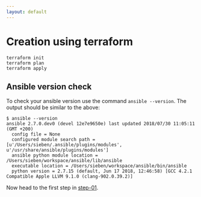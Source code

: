 ```yaml
---
layout: default
---
```


# Creation using terraform

    terraform init
    terraform plan
    terraform apply

## Ansible version check

To check your ansible version use the command `ansible --version`.
The output should be similar to the above:

```
$ ansible --version
ansible 2.7.0.dev0 (devel 12e7e9650e) last updated 2018/07/30 11:05:11 (GMT +200)
  config file = None
  configured module search path = [u'/Users/sieben/.ansible/plugins/modules', u'/usr/share/ansible/plugins/modules']
  ansible python module location = /Users/sieben/workspace/ansible/lib/ansible
  executable location = /Users/sieben/workspace/ansible/bin/ansible
  python version = 2.7.15 (default, Jun 17 2018, 12:46:58) [GCC 4.2.1 Compatible Apple LLVM 9.1.0 (clang-902.0.39.2)]
```

Now head to the first step in [step-01](../example01).
